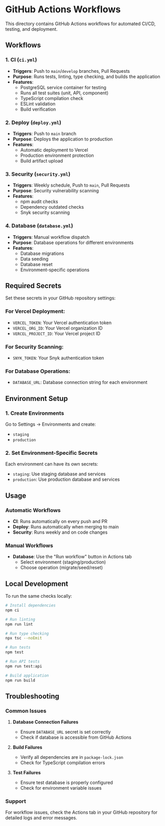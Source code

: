 # GitHub Actions Workflows

This directory contains GitHub Actions workflows for automated CI/CD, testing, and deployment.

## Workflows

### 1. CI (`ci.yml`)
- **Triggers**: Push to `main`/`develop` branches, Pull Requests
- **Purpose**: Runs tests, linting, type checking, and builds the application
- **Features**:
  - PostgreSQL service container for testing
  - Runs all test suites (unit, API, component)
  - TypeScript compilation check
  - ESLint validation
  - Build verification

### 2. Deploy (`deploy.yml`)
- **Triggers**: Push to `main` branch
- **Purpose**: Deploys the application to production
- **Features**:
  - Automatic deployment to Vercel
  - Production environment protection
  - Build artifact upload

### 3. Security (`security.yml`)
- **Triggers**: Weekly schedule, Push to `main`, Pull Requests
- **Purpose**: Security vulnerability scanning
- **Features**:
  - npm audit checks
  - Dependency outdated checks
  - Snyk security scanning

### 4. Database (`database.yml`)
- **Triggers**: Manual workflow dispatch
- **Purpose**: Database operations for different environments
- **Features**:
  - Database migrations
  - Data seeding
  - Database reset
  - Environment-specific operations

## Required Secrets

Set these secrets in your GitHub repository settings:

### For Vercel Deployment:
- `VERCEL_TOKEN`: Your Vercel authentication token
- `VERCEL_ORG_ID`: Your Vercel organization ID
- `VERCEL_PROJECT_ID`: Your Vercel project ID

### For Security Scanning:
- `SNYK_TOKEN`: Your Snyk authentication token

### For Database Operations:
- `DATABASE_URL`: Database connection string for each environment

## Environment Setup

### 1. Create Environments
Go to Settings → Environments and create:
- `staging`
- `production`

### 2. Set Environment-Specific Secrets
Each environment can have its own secrets:
- `staging`: Use staging database and services
- `production`: Use production database and services

## Usage

### Automatic Workflows
- **CI**: Runs automatically on every push and PR
- **Deploy**: Runs automatically when merging to main
- **Security**: Runs weekly and on code changes

### Manual Workflows
- **Database**: Use the "Run workflow" button in Actions tab
  - Select environment (staging/production)
  - Choose operation (migrate/seed/reset)

## Local Development

To run the same checks locally:

```bash
# Install dependencies
npm ci

# Run linting
npm run lint

# Run type checking
npx tsc --noEmit

# Run tests
npm test

# Run API tests
npm run test:api

# Build application
npm run build
```

## Troubleshooting

### Common Issues

1. **Database Connection Failures**
   - Ensure `DATABASE_URL` secret is set correctly
   - Check if database is accessible from GitHub Actions

2. **Build Failures**
   - Verify all dependencies are in `package-lock.json`
   - Check for TypeScript compilation errors

3. **Test Failures**
   - Ensure test database is properly configured
   - Check for environment variable issues

### Support
For workflow issues, check the Actions tab in your GitHub repository for detailed logs and error messages.
